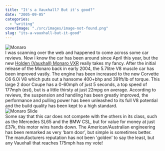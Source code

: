 ```yaml
---
title: "It's a Vauxhall? But it's good?"
date: "2005-09-05"
categories: 
  - "writing"
coverImage: "./src/images/image-not-found.png"
slug: "its-a-vauxhall-but-it-good"
---
```


![Monaro](/images/monarovxr05.jpg-thumb_140_105.jpg)  
I was scanning over the web and happened to come across some car reviews. Now i know the car has been around since April this year, but the new [Holden (Vauxhall) Monaro VXR](http://vauxhall.co.uk/showroom/search/summary.jhtml?brand=Monaro&trimLevel=VXR&bodyStyle=2-door%20coup%E9&vehicleType=Car&_requestid=691860) really takes my fancy. After the initial release of the Monaro back in early 2004, the 5.7litre V8 muscle car has been improved vastly. The engine has been increased to the new Corvette C6 6.0i V8 which puts out a hansome 400+bhp and 391ft/lb of torque. This large 2 door Coupe has a 0-60mph of just 5 seconds, a top speed of 177mph (est), but is a little thirsty at just 22mpg on average. According to reviews, the suspension and handling has been greatly improved, the performance and pulling power has been unleashed to its full V8 potential and the build quality has been kept to a high standard.  
![Monaro Slide](/images/monaro2.jpg-thumb_140_105.jpg)  
Some say that this car does not compete with the others in its class, such as the Mercedes SL65 and the BMW CSL, but for value for money at just £37k, this motor wins hands down. The American/Australian engineering has been remarked as very ‘barn door’, but simple is sometimes better.  
The manufacturers reputation has not been 'golden’ to say the least, but any Vauxhall that reaches 175mph has my vote!
